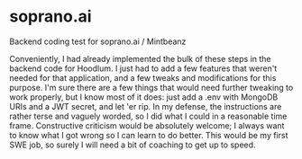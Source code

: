 # soprano.ai
Backend coding test for soprano.ai / Mintbeanz

Conveniently, I had already implemented the bulk of these steps in the backend code for Hoodlum. I just had to add a few features that weren't needed for that application, and a few tweaks and modifications for this purpose. I'm sure there are a few things that would need further tweaking to work properly, but I know most of it does: just add a .env with MongoDB URIs and a JWT secret, and let 'er rip. In my defense, the instructions are rather terse and vaguely worded, so I did what I could in a reasonable time frame. Constructive criticism would be absolutely welcome; I always want to know what I got wrong so I can learn to do better. This would be my first SWE job, so surely I will need a bit of coaching to get up to speed.
